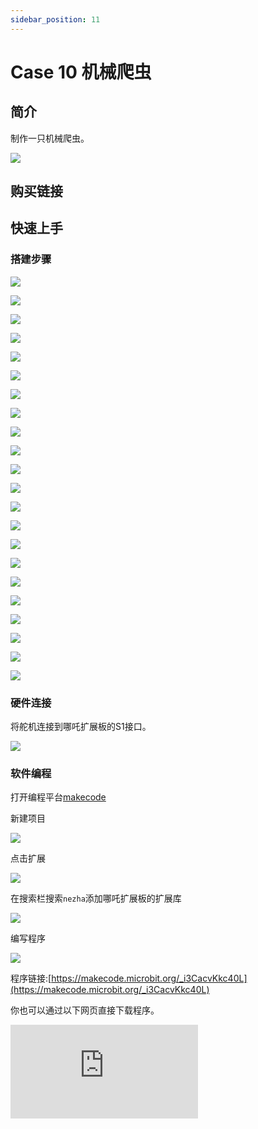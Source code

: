 ```yaml
---
sidebar_position: 11
---
```


# Case 10 机械爬虫

## 简介

制作一只机械爬虫。



![](./images/nezha-inventors-kit-v2-case-10-01.png)

## 购买链接



## 快速上手

### 搭建步骤

![](./images/nezha-inventors-kit-v2-step-10-01.png)

![](./images/nezha-inventors-kit-v2-step-10-02.png)

![](./images/nezha-inventors-kit-v2-step-10-03.png)

![](./images/nezha-inventors-kit-v2-step-10-04.png)

![](./images/nezha-inventors-kit-v2-step-10-05.png)

![](./images/nezha-inventors-kit-v2-step-10-06.png)

![](./images/nezha-inventors-kit-v2-step-10-07.png)

![](./images/nezha-inventors-kit-v2-step-10-08.png)

![](./images/nezha-inventors-kit-v2-step-10-09.png)

![](./images/nezha-inventors-kit-v2-step-10-10.png)

![](./images/nezha-inventors-kit-v2-step-10-11.png)

![](./images/nezha-inventors-kit-v2-step-10-12.png)

![](./images/nezha-inventors-kit-v2-step-10-13.png)

![](./images/nezha-inventors-kit-v2-step-10-14.png)

![](./images/nezha-inventors-kit-v2-step-10-15.png)

![](./images/nezha-inventors-kit-v2-step-10-16.png)

![](./images/nezha-inventors-kit-v2-step-10-17.png)

![](./images/nezha-inventors-kit-v2-step-10-18.png)

![](./images/nezha-inventors-kit-v2-step-10-19.png)

![](./images/nezha-inventors-kit-v2-step-10-20.png)

![](./images/nezha-inventors-kit-v2-step-10-21.png)

![](./images/nezha-inventors-kit-v2-step-10-22.png)


### 硬件连接

将舵机连接到哪吒扩展板的S1接口。

![](./images/nezha-inventors-kit-v2-case-10-02.png)

### 软件编程

打开编程平台[makecode](https://makecode.microbit.org/#)

新建项目

![](./images/nezha-inventors-kit-v2-case-19-03.png)

点击扩展

![](./images/nezha-inventors-kit-v2-case-19-04.png)


在搜索栏搜索`nezha`添加哪吒扩展板的扩展库

![](./images/nezha-inventors-kit-v2-case-19-06.png)

编写程序

![](./images/nezha-inventors-kit-v2-case-10-07.png)


程序链接:[https://makecode.microbit.org/_i3CacvKkc40L](https://makecode.microbit.org/_i3CacvKkc40L)

你也可以通过以下网页直接下载程序。

<div
    style={{
        position: 'relative',
        paddingBottom: '60%',
        overflow: 'hidden',
    }}
>
    <iframe
        src="https://makecode.microbit.org/_i3CacvKkc40L"
        frameborder="0"
        sandbox="allow-popups allow-forms allow-scripts allow-same-origin"
        style={{
            position: 'absolute',
            width: '100%',
            height: '100%',
        }}
    />
</div>

### 现象

按下micro:bit上的A键，机器人开始爬行，按下micro:bit上的B键，机器人停止爬行。

![](./images/nezha-inventors-kit-v2-case-10.gif)
